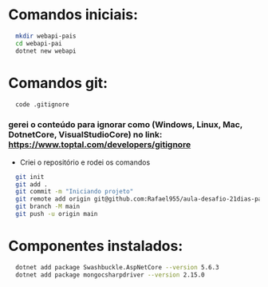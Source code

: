 # Comandos iniciais:
``` bash
  mkdir webapi-pais
  cd webapi-pai
  dotnet new webapi
```

# Comandos git:
``` bash
  code .gitignore 
```
### gerei o conteúdo para ignorar como (Windows, Linux, Mac, DotnetCore, VisualStudioCore) no link: https://www.toptal.com/developers/gitignore
- Criei o repositório e rodei os comandos

``` bash
  git init
  git add .
  git commit -m "Iniciando projeto"
  git remote add origin git@github.com:Rafael955/aula-desafio-21dias-pais.git
  git branch -M main
  git push -u origin main
```

# Componentes instalados:
``` bash
  dotnet add package Swashbuckle.AspNetCore --version 5.6.3
  dotnet add package mongocsharpdriver --version 2.15.0
```